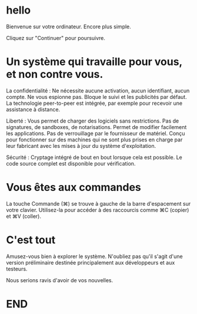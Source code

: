 # hello

Bienvenue sur votre ordinateur.
Encore plus simple.

Cliquez sur "Continuer" pour poursuivre.

# Un système qui travaille pour vous, et non contre vous.

La confidentialité : Ne nécessite aucune activation, aucun identifiant, aucun compte. Ne vous espionne pas. Bloque le suivi et les publicités par défaut. La technologie peer-to-peer est intégrée, par exemple pour recevoir une assistance à distance.

Liberté : Vous permet de charger des logiciels sans restrictions. Pas de signatures, de sandboxes, de notarisations. Permet de modifier facilement les applications. Pas de verrouillage par le fournisseur de matériel. Conçu pour fonctionner sur des machines qui ne sont plus prises en charge par leur fabricant avec les mises à jour du système d'exploitation.

Sécurité : Cryptage intégré de bout en bout lorsque cela est possible. Le code source complet est disponible pour vérification.

# Vous êtes aux commandes

La touche Commande (⌘) se trouve à gauche de la barre d'espacement sur votre clavier. Utilisez-la pour accéder à des raccourcis comme ⌘C (copier) et ⌘V (coller).

# C'est tout

Amusez-vous bien à explorer le système. N'oubliez pas qu'il s'agit d'une version préliminaire destinée principalement aux développeurs et aux testeurs.

Nous serions ravis d'avoir de vos nouvelles.

# END
